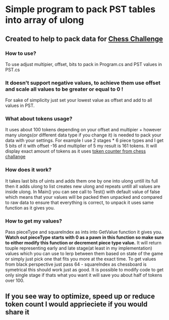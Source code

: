 # Simple program to pack PST tables into array of ulong
## Created to help to pack data for [Chess Challenge](https://github.com/SebLague/Chess-Challenge)

### How to use?
To use adjust multipier, offset, bits to pack in Program.cs and PST values in PST.cs

### It doesn't support negative values, to achieve them use offset and scale all values to be greater or equal to 0 !
For sake of simplicity just set your lowest value as offset and add to all values in PST.


### What about tokens usage?
It uses about 100 tokens depending on your offset and multipier + however many ulongs(or different data type if you change it) is needed to pack your data with your settings.
For example I use 2 stages * 6 piece types and I get 5 bits of it with offset -16 and multiplier of 5 my result is 161 tokens.
It will display exact amount of tokens as it uses [token counter from chess challange](https://github.com/SebLague/Chess-Challenge/tree/main/Chess-Challenge/src/Framework/Application/Helpers/Token%20Counter)

### How does it work?
It takes last bits of uints and adds them one by one into ulong untill its full then it adds ulong to list creates new ulong and repeats untill all values are inside ulong.
In Main() you can see call to Test() with default value of false which means that your values will be packed then unpacked and compared to raw data to ensure that everything is correct, to unpack it uses same function as it gives you.

### How to get my values?
Pass pieceType and squareIndex as ints into GetValue function it gives you. 
**Watch out pieceType starts with 0 as a pawn in this function so make sure to either modify this function or decrement piece type value.**
It will return touple representing early and late stage(at least in my implementation) values which you can use to lerp between them based on state of the game or simply just pick one that fits you more at the exact time. To get values from black perspective just pass 64 - squareIndex as chessboard is symetrical this should work just as good.
It is possible to modify code to get only single stage if thats what you want it will save you about half of tokens over 100.


## If you see way to optimize, speed up or reduce token count I would apprieciete if you would share it

